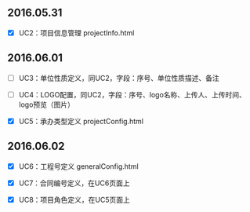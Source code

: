 ## 2016.05.31

- [x] UC2：项目信息管理 projectInfo.html

## 2016.06.01

- [ ] UC3：单位性质定义，同UC2，字段：序号、单位性质描述、备注

- [ ] UC4：LOGO配置，同UC2，字段：序号、logo名称、上传人、上传时间、logo预览（图片）

- [x] UC5：承办类型定义 projectConfig.html

## 2016.06.02

- [x] UC6：工程号定义 generalConfig.html
 
- [x] UC7：合同编号定义，在UC6页面上

- [x] UC8：项目角色定义，在UC5页面上

